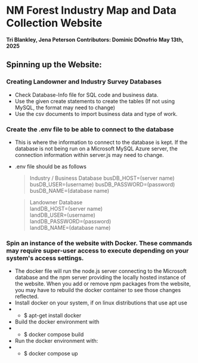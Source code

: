 # NM Forest Industry Map and Data Collection Website

**Tri Blankley, Jena Peterson**
**Contributors: Dominic DOnofrio**
**May 13th, 2025**

## Spinning up the Website:

### Creating Landowner and Industry Survey Databases

- Check Database-Info file for SQL code and business data.
- Use the given create statements to create the tables (If not using MySQL, the format may need to change)
- Use the csv documents to import business data and type of work.

### Create the .env file to be able to connect to the database

- This is where the information to connect to the database is kept. If the database is not being run on a Microsoft MySQL Azure server, the connection information within server.js may need to change.
- .env file should be as follows

  > Industry / Business Database
  > busDB_HOST=(server name)
  > busDB_USER=(username)
  > busDB_PASSWORD=(password)
  > busDB_NAME=(database name)

  > Landowner Database  
  > landDB_HOST=(server name)  
  > landDB_USER=(username)  
  > landDB_PASSWORD=(password)  
  > landDB_NAME=(database name)

### Spin an instance of the website with Docker. These commands may require super-user access to execute depending on your system's access settings.

- The docker file will run the node.js server connecting to the Microsoft database and the npm server providing the locally hosted instance of the website. When you add or remove npm packages from the website, you may have to rebuild the docker container to see those changes reflected.
- Install docker on your system, if on linux distributions that use apt use
- - $ apt-get install docker
- Build the docker environment with
- - $ docker compose build
- Run the docker environment with:
- - $ docker compose up

